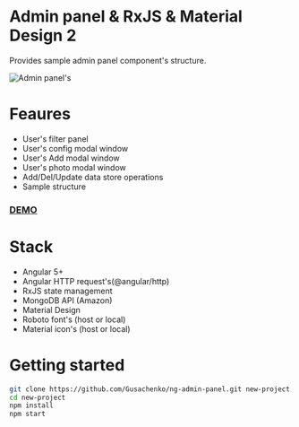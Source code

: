 # Admin panel & RxJS &  Material Design 2
Provides sample admin panel component's structure.

![Admin panel's](https://github.com/Gusachenko/ng-material-starter/blob/master/github-assets/dimensions.png?raw=true "Panel's views")


# Feaures
- User's filter panel
- User's config modal window
- User's Add modal window
- User's photo modal window
- Add/Del/Update data store operations
- Sample structure

 ### [DEMO](https://stackblitz.com/github/gusachenko/ng-material-starter "Live demo preview")

# Stack
- Angular 5+
- Angular HTTP request's(@angular/http)
- RxJS state management
- MongoDB API (Amazon)
- Material Design
- Roboto font's (host or local)
- Material icon's (host or local)

# Getting started

```bash
git clone https://github.com/Gusachenko/ng-admin-panel.git new-project
cd new-project
npm install
npm start
```
